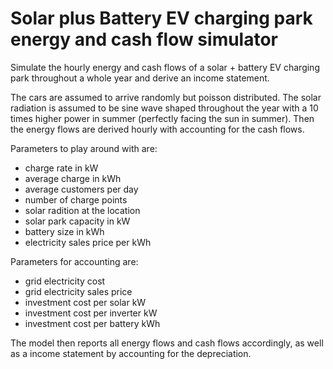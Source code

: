 # Solar plus Battery EV charging park energy and cash flow simulator
Simulate the hourly energy and cash flows of a solar + battery EV charging park throughout a whole year and derive an income statement.

The cars are assumed to arrive randomly but poisson distributed. The solar radiation is assumed to be sine wave shaped throughout the year with a 10 times higher power in summer (perfectly facing the sun in summer). Then the energy flows are derived hourly with accounting for the cash flows.

Parameters to play around with are:
* charge rate in kW
* average charge in kWh
* average customers per day
* number of charge points
* solar radition at the location
* solar park capacity in kW
* battery size in kWh
* electricity sales price per kWh

Parameters for accounting are:
* grid electricity cost
* grid electricity sales price
* investment cost per solar kW
* investment cost per inverter kW
* investment cost per battery kWh

The model then reports all energy flows and cash flows accordingly, as well as a income statement by accounting for the depreciation.

